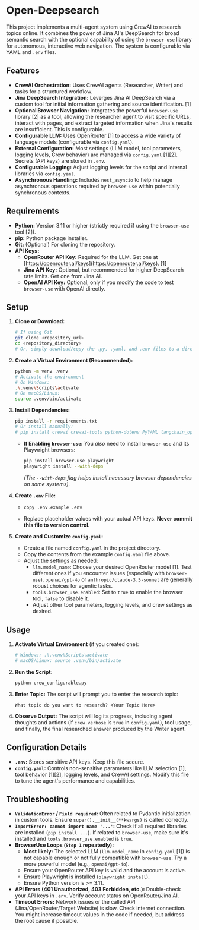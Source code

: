 # Open-Deepsearch

This project implements a multi-agent system using CrewAI to research topics online. It combines the power of Jina AI's DeepSearch for broad semantic search with the optional capability of using the `browser-use` library for autonomous, interactive web navigation. The system is configurable via YAML and `.env` files.

## Features

*   **CrewAI Orchestration:** Uses CrewAI agents (Researcher, Writer) and tasks for a structured workflow.
*   **Jina DeepSearch Integration:** Leverges Jina AI DeepSearch via a custom tool for initial information gathering and source identification. [1]
*   **Optional Browser Navigation:** Integrates the powerful `browser-use` library [2] as a tool, allowing the researcher agent to visit specific URLs, interact with pages, and extract targeted information when Jina's results are insufficient. This is configurable.
*   **Configurable LLM:** Uses OpenRouter [1] to access a wide variety of language models (configurable via `config.yaml`).
*   **External Configuration:** Most settings (LLM model, tool parameters, logging levels, Crew behavior) are managed via `config.yaml` [1][2]. Secrets (API keys) are stored in `.env`.
*   **Configurable Logging:** Adjust logging levels for the script and internal libraries via `config.yaml`.
*   **Asynchronous Handling:** Includes `nest_asyncio` to help manage asynchronous operations required by `browser-use` within potentially synchronous contexts.

## Requirements

*   **Python:** Version 3.11 or higher (strictly required if using the `browser-use` tool [2]).
*   **pip:** Python package installer.
*   **Git:** (Optional) For cloning the repository.
*   **API Keys:**
    *   **OpenRouter API Key:** Required for the LLM. Get one at [https://openrouter.ai/keys](https://openrouter.ai/keys). [1]
    *   **Jina API Key:** Optional, but recommended for higher DeepSearch rate limits. Get one from Jina AI.
    *   **OpenAI API Key:** Optional, only if you modify the code to test `browser-use` with OpenAI directly.

## Setup

1.  **Clone or Download:**
    ```bash
    # If using Git
    git clone <repository_url>
    cd <repository_directory>
    # Or, simply download/copy the .py, .yaml, and .env files to a directory
    ```

2.  **Create a Virtual Environment (Recommended):**
    ```bash
    python -m venv .venv
    # Activate the environment
    # On Windows:
    .\.venv\Scripts\activate
    # On macOS/Linux:
    source .venv/bin/activate
    ```

3.  **Install Dependencies:**
    ```bash
    pip install -r requirements.txt
    # Or install manually:
    # pip install crewai crewai-tools python-dotenv PyYAML langchain_openai requests nest_asyncio
    ```
    *   **If Enabling `browser-use`:** You *also* need to install `browser-use` and its Playwright browsers:
        ```bash
        pip install browser-use playwright
        playwright install --with-deps
        ```
        *(The `--with-deps` flag helps install necessary browser dependencies on some systems).*

4.  **Create `.env` File:**
    *   ```bash
        copy .env.example .env
        ```
    *   Replace placeholder values with your actual API keys. **Never commit this file to version control.**

5.  **Create and Customize `config.yaml`:**
    *   Create a file named `config.yaml` in the project directory.
    *   Copy the contents from the example `config.yaml` file above.
    *   Adjust the settings as needed:
        *   `llm.model_name`: Choose your desired OpenRouter model [1]. Test different ones if you encounter issues (especially with `browser-use`). `openai/gpt-4o` or `anthropic/claude-3.5-sonnet` are generally robust choices for agentic tasks.
        *   `tools.browser_use.enabled`: Set to `true` to enable the browser tool, `false` to disable it.
        *   Adjust other tool parameters, logging levels, and crew settings as desired.

## Usage

1.  **Activate Virtual Environment** (if you created one):
    ```bash
    # Windows: .\.venv\Scripts\activate
    # macOS/Linux: source .venv/bin/activate
    ```

2.  **Run the Script:**
    ```bash
    python crew_configurable.py
    ```

3.  **Enter Topic:** The script will prompt you to enter the research topic:
    ```
    What topic do you want to research? <Your Topic Here>
    ```

4.  **Observe Output:** The script will log its progress, including agent thoughts and actions (if `crew.verbose` is `true` in `config.yaml`), tool usage, and finally, the final researched answer produced by the Writer agent.

## Configuration Details

*   **`.env`:** Stores sensitive API keys. Keep this file secure.
*   **`config.yaml`:** Controls non-sensitive parameters like LLM selection [1], tool behavior [1][2], logging levels, and CrewAI settings. Modify this file to tune the agent's performance and capabilities.

## Troubleshooting

*   **`ValidationError` / `Field required`:** Often related to Pydantic initialization in custom tools. Ensure `super().__init__(**kwargs)` is called correctly.
*   **`ImportError: cannot import name '...'`:** Check if all required libraries are installed (`pip install ...`). If related to `browser-use`, make sure it's installed and `tools.browser_use.enabled` is `true`.
*   **BrowserUse Loops (`Step 1` repeatedly):**
    *   **Most likely:** The selected LLM (`llm.model_name` in `config.yaml` [1]) is not capable enough or not fully compatible with `browser-use`. Try a more powerful model (e.g., `openai/gpt-4o`).
    *   Ensure your OpenRouter API key is valid and the account is active.
    *   Ensure Playwright is installed (`playwright install`).
    *   Ensure Python version is >= 3.11.
*   **API Errors (401 Unauthorized, 403 Forbidden, etc.):** Double-check your API keys in `.env`. Verify account status on OpenRouter/Jina AI.
*   **Timeout Errors:** Network issues or the called API (Jina/OpenRouter/Target Website) is slow. Check internet connection. You might increase timeout values in the code if needed, but address the root cause if possible.
